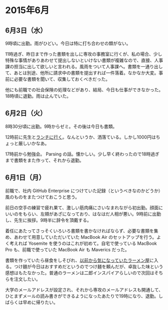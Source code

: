 2015年6月
===============
6月3日（水）
---------------
9時頃に出勤。雨がひどい。今日は特に打ち合わせの類がない。

11時過ぎ、昨日まで作った書類を出しに専攻の事務室に行くが、私の場合、少し特殊な事情がありあわせて提出しないといけない書類が複雑なので、直接、人事課の担当に出して欲しいと言われる。風雨をついて人事課へ。書類を一通り出して、あとは別途、他所に請求中の書類を提出すれば一件落着。なかなか大変。事前に必要な書類を聞いて、収集しておくべきだった。

他にも前職での社会保険の処理などがあり、結局、今日も仕事ができなかった。18時頃に退勤。雨は止んでいた。

6月2日（火）
---------------
8時30分頃に出勤。9時からゼミ。その後は今日も書類。

12時前に先生と[ランチに行く](http://tabelog.com/tokyo/A1317/A131711/13120692/)。なんというか、洒落ている。しかし1000円はちょっと厳しいかなあ。

17時前から勉強会。 Parsing の話。懐かしい。少し早く終わったので18時過ぎまで書類をまた作って、それから退勤。

6月1日（月）
---------------
前職で、社内 GitHub Enterprise につけていた記録（というべきなのかどうか）風のものをまたつけておこうと思う。

前日の空手の練習で疲れ果て、激しい筋肉痛にさいなまれながら初出勤。顔面にいいのをもらい、左頬があざになっており、はなはだ人相が悪い。9時前に出勤し、先生に挨拶。9時半に辞令を頂戴する。

着任にあたってさっそくいろいろ書類を書かなければならず、必要な書類を集め、あわせて用意していただいていた MacBook Air のセットアップを行う。よく考えれば Yosemite を使うのはこれが初めて。自宅で使っている MacBook Pro も、前職で使っていた MacBook Air も Maverics だった。

書類を作っていたら昼食をしそびれ、[以前から気になっていたラーメン屋](http://tabelog.com/tokyo/A1317/A131711/13048427/)に入る。つけ麺が今日はおすすめだというのでつけ麺を頼んだが、卓抜した味という感想はもたなかった。普通のラーメンは二郎インスパイアらしいので次回はそちらを注文したい。

大学のメールアドレスが設定され、それから専攻のメールアドレスも開通して、ひとまずメールの読み書きができるようになったあたりで19時になり、退勤。しばらくは早めに帰りたい。

